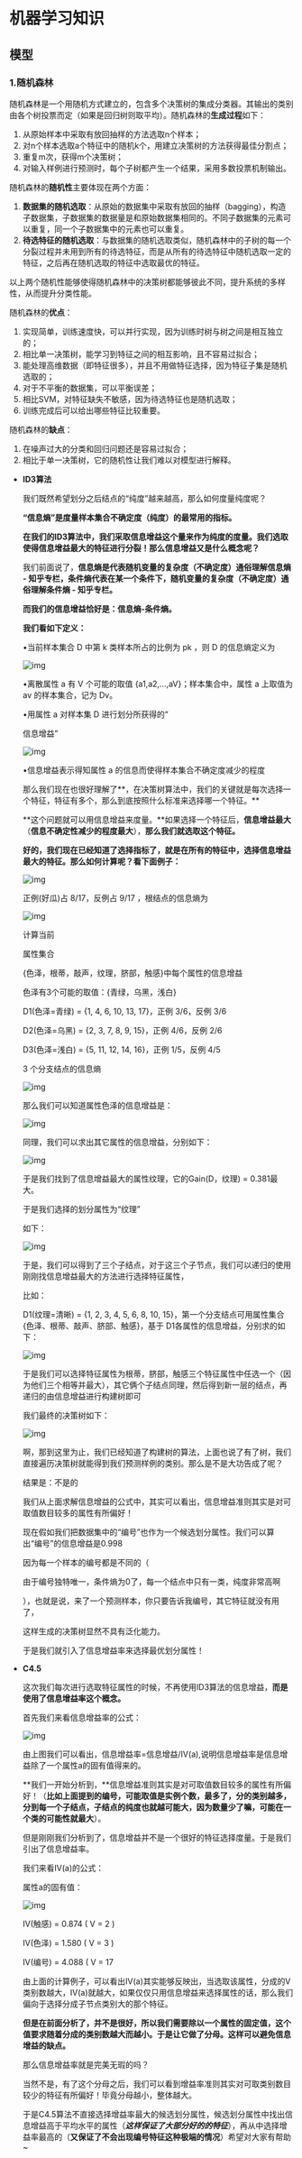 # 机器学习知识

## 模型

### 1.随机森林

随机森林是一个用随机方式建立的，包含多个决策树的集成分类器。其输出的类别由各个树投票而定（如果是回归树则取平均）。随机森林的**生成过程**如下：

1. 从原始样本中采取有放回抽样的方法选取n个样本；
2. 对n个样本选取a个特征中的随机k个，用建立决策树的方法获得最佳分割点；
3. 重复m次，获得m个决策树；
4. 对输入样例进行预测时，每个子树都产生一个结果，采用多数投票机制输出。

随机森林的**随机性**主要体现在两个方面：

1. **数据集的随机选取**：从原始的数据集中采取有放回的抽样（bagging），构造子数据集，子数据集的数据量是和原始数据集相同的。不同子数据集的元素可以重复，同一个子数据集中的元素也可以重复。
2. **待选特征的随机选取**：与数据集的随机选取类似，随机森林中的子树的每一个分裂过程并未用到所有的待选特征，而是从所有的待选特征中随机选取一定的特征，之后再在随机选取的特征中选取最优的特征。

以上两个随机性能够使得随机森林中的决策树都能够彼此不同，提升系统的多样性，从而提升分类性能。

随机森林的**优点**：

1. 实现简单，训练速度快，可以并行实现，因为训练时树与树之间是相互独立的；
2. 相比单一决策树，能学习到特征之间的相互影响，且不容易过拟合；
3. 能处理高维数据（即特征很多），并且不用做特征选择，因为特征子集是随机选取的；
4. 对于不平衡的数据集，可以平衡误差；
5. 相比SVM，对特征缺失不敏感，因为待选特征也是随机选取；
6. 训练完成后可以给出哪些特征比较重要。

随机森林的**缺点**：

1. 在噪声过大的分类和回归问题还是容易过拟合；
2. 相比于单一决策树，它的随机性让我们难以对模型进行解释。

- **ID3算法**

  我们既然希望划分之后结点的“纯度”越来越高，那么如何度量纯度呢？

  **“信息熵”是度量样本集合不确定度（纯度）的最常用的指标。**

  **在我们的ID3算法中，我们采取信息增益这个量来作为纯度的度量。我们选取使得信息增益最大的特征进行分裂！那么信息增益又是什么概念呢？**

  我们前面说了，**信息熵是代表随机变量的复杂度（不确定度）通俗理解信息熵 - 知乎专栏，条件熵代表在某一个条件下，随机变量的复杂度（不确定度）通俗理解条件熵 - 知乎专栏。**

  **而我们的信息增益恰好是：信息熵-条件熵。**

  **我们看如下定义：**

  •当前样本集合 D 中第 k 类样本所占的比例为 pk ，则 D 的信息熵定义为

  ![img](https://pic1.zhimg.com/80/v2-92f9cbed49cd45d001b200b3a5cb23dc_hd.png)

  •离散属性 a 有 V 个可能的取值 {a1,a2,…,aV}；样本集合中，属性 a 上取值为 av 的样本集合，记为 Dv。

  •用属性 a 对样本集 D 进行划分所获得的“

  信息增益”

  ![img](https://pic3.zhimg.com/80/v2-23b3766e28e441c85bbe545838a1c62e_hd.jpg)

  •信息增益表示得知属性 a 的信息而使得样本集合不确定度减少的程度

  那么我们现在也很好理解了**，在决策树算法中，我们的关键就是每次选择一个特征，特征有多个，那么到底按照什么标准来选择哪一个特征。**

  **这个问题就可以用信息增益来度量。**如果选择一个特征后，**信息增益最大**（**信息不确定性减少的程度最大**），**那么我们就选取这个特征。**

  **好的，我们现在已经知道了选择指标了，就是在所有的特征中，选择信息增益最大的特征。那么如何计算呢？看下面例子：**

  ![img](https://pic1.zhimg.com/80/v2-4fd85ed2735866e05bc445f6964c1cf4_hd.png)

  正例(好瓜)占 8/17，反例占 9/17 ，根结点的信息熵为

  ![img](https://pic2.zhimg.com/80/v2-43e492644c55b02e9ee98f6b404294c5_hd.png)

  计算当前

  属性集合

  {色泽，根蒂，敲声，纹理，脐部，触感}中每个属性的信息增益

  色泽有3个可能的取值：{青绿，乌黑，浅白}

  D1(色泽=青绿) = {1, 4, 6, 10, 13, 17}，正例 3/6，反例 3/6

  D2(色泽=乌黑) = {2, 3, 7, 8, 9, 15}，正例 4/6，反例 2/6

  D3(色泽=浅白) = {5, 11, 12, 14, 16}，正例 1/5，反例 4/5

  3 个分支结点的信息熵

  ![img](https://pic2.zhimg.com/80/v2-242125ab9668562257029dbee32d254d_hd.png)

  那么我们可以知道属性色泽的信息增益是：

  ![img](https://pic3.zhimg.com/80/v2-ef0e27b825f5e09f013385f8f812a5ca_hd.png)

  同理，我们可以求出其它属性的信息增益，分别如下：

  ![img](https://pic3.zhimg.com/80/v2-31a579d93bb2ea4b8936d4c416fdb03e_hd.png)

  于是我们找到了信息增益最大的属性纹理，它的Gain(D，纹理) = 0.381最大。

  于是我们选择的划分属性为“纹理”

  如下：

  ![img](https://pic3.zhimg.com/80/v2-f782248fddd34f5ed5083f100bdd6bfe_hd.png)

  于是，我们可以得到了三个子结点，对于这三个子节点，我们可以递归的使用刚刚找信息增益最大的方法进行选择特征属性，

  比如：

  D1(纹理=清晰) = {1, 2, 3, 4, 5, 6, 8, 10, 15}，第一个分支结点可用属性集合{色泽、根蒂、敲声、脐部、触感}，基于 D1各属性的信息增益，分别求的如下：

  ![img](https://pic1.zhimg.com/80/v2-0b85f41f8a81e1ef300ca49da4619254_hd.png)

  于是我们可以选择特征属性为根蒂，脐部，触感三个特征属性中任选一个（因为他们三个相等并最大），其它俩个子结点同理，然后得到新一层的结点，再递归的由信息增益进行构建树即可

  我们最终的决策树如下：

  ![img](https://pic1.zhimg.com/80/v2-0273fa70006172ae73cb429899234afc_hd.png)

  啊，那到这里为止，我们已经知道了构建树的算法，上面也说了有了树，我们直接遍历决策树就能得到我们预测样例的类别。那么是不是大功告成了呢？

  结果是：不是的

  我们从上面求解信息增益的公式中，其实可以看出，信息增益准则其实是对可取值数目较多的属性有所偏好！

  现在假如我们把数据集中的“编号”也作为一个候选划分属性。我们可以算出“编号”的信息增益是0.998

  因为每一个样本的编号都是不同的（

  由于编号独特唯一，条件熵为0了，每一个结点中只有一类，纯度非常高啊

  ），也就是说，来了一个预测样本，你只要告诉我编号，其它特征就没有用了，

  这样生成的决策树显然不具有泛化能力。

  于是我们就引入了信息增益率来选择最优划分属性！

- **C4.5**

  这次我们每次进行选取特征属性的时候，不再使用ID3算法的信息增益，**而是使用了信息增益率这个概念。**

  首先我们来看信息增益率的公式：

  

  ![img](https://pic2.zhimg.com/80/v2-36cd923132e4a8180dba16c74c7dc9dd_hd.png)

  由上图我们可以看出，信息增益率=信息增益/IV(a),说明信息增益率是信息增益除了一个属性a的固有值得来的。

  

  **我们一开始分析到，**信息增益准则其实是对可取值数目较多的属性有所偏好！（**比如上面提到的编号，可能取值是实例个数，最多了，分的类别越多，分到每一个子结点，子结点的纯度也就越可能大，因为数量少了嘛，可能在一个类的可能性就最大**）。

  但是刚刚我们分析到了，信息增益并不是一个很好的特征选择度量。于是我们引出了信息增益率。

  我们来看IV(a)的公式：

  属性a的固有值：

  ![img](https://pic4.zhimg.com/80/v2-812104c0291d20935e910919a9fa5c27_hd.png)

  IV(触感) = 0.874 ( V = 2 )

  IV(色泽) = 1.580 ( V = 3 )

  IV(编号) = 4.088 ( V = 17 

  由上面的计算例子，可以看出IV(a)其实能够反映出，当选取该属性，分成的V类别数越大，IV(a)就越大，如果仅仅只用信息增益来选择属性的话，那么我们偏向于选择分成子节点类别大的那个特征。

  **但是在前面分析了，并不是很好，所以我们需要除以一个属性的固定值，这个值要求随着分成的类别数越大而越小。于是让它做了分母。这样可以避免信息增益的缺点。**

  那么信息增益率就是完美无瑕的吗？

  当然不是，有了这个分母之后，我们可以看到增益率准则其实对可取类别数目较少的特征有所偏好！毕竟分母越小，整体越大。

  于是C4.5算法不直接选择增益率最大的候选划分属性，候选划分属性中找出信息增益高于平均水平的属性（***这样保证了大部分好的的特征***），再从中选择增益率最高的（**又保证了不会出现编号特征这种极端的情况**）希望对大家有帮助~